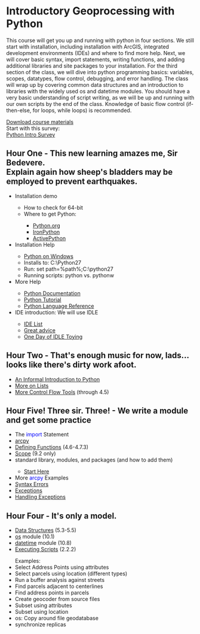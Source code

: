 <html>
<body>
<h1>Introductory Geoprocessing with Python</h1>
<p>This course will get you up and running with python in four sections. We still start with installation, including installation with ArcGIS, integrated development environments (IDEs) and where to find more help. Next, we will cover basic syntax, import statements, writing functions, and adding additional libraries and site packages to your installation. For the third section of the class, we will dive into python programming basics: variables, scopes, datatypes, flow control, debugging, and error handling. The class will wrap up by covering common data structures and an introduction to libraries with the widely used os and datetime modules. You should have a very basic understanding of script writing, as we will be up and running with our own scripts by the end of the class. Knowledge of basic flow control (if-then-else, for loops, while loops) is recommended.</p>
<div><a href="http://maptest.stlouisco.com/python/stlco.zip">Download course materials</a></div>

<div>Start with this survey:<br><a href="http://www.surveymonkey.com/s/HRY3YSK">Python Intro Survey</a></div>
<h2>Hour One - This new learning amazes me, Sir Bedevere.<br>Explain again how sheep's bladders may be employed to prevent earthquakes.</h2>
<ul><li>Installation demo</li>
<ul><li>How to check for 64-bit</li>
<li>Where to get Python:</li>
<ul><li><a href="http://www.python.org/download/">Python.org</a></li>
<li><a href="http://ironpython.codeplex.com/">IronPython</a></li>
<li><a href="http://www.activestate.com/activepython/downloads">ActivePython</a></li></ul></ul>
<li>Installation Help</li>
<ul><li><a href="http://docs.python.org/2/using/windows.html">Python on Windows</a></li>
<li>Installs to: C:\Python27</li>
<li>Run: set path=%path%;C:\python27</li>
<li>Running scripts: python vs. pythonw</li></ul>
<li>More Help</li>
<ul><li><a href="http://docs.python.org/2/contents.html">Python Documentation</a></li>
<li><a href="http://docs.python.org/2/tutorial/">Python Tutorial</a></li>
<li><a href="http://docs.python.org/2/reference/index.html">Python Language Reference</a></li></ul>
<li>IDE introduction: We will use IDLE</li>
<ul>
<li><a href="http://wiki.python.org/moin/IntegratedDevelopmentEnvironments">IDE List</a></li>
<li><a href="http://stackoverflow.com/questions/81584/what-ide-to-use-for-python">Great advice</a></li>
<li><a href="https://hkn.eecs.berkeley.edu/~dyoo/python/idle_intro/index.html">One Day of IDLE Toying</a></li>
</ul>
</ul>
<h2>Hour Two - That's enough music for now, lads... looks like there's dirty work afoot.</h2>
<ul>
<li><a href="http://docs.python.org/2/tutorial/introduction.html">An Informal Introduction to Python</a></li>
<li><a href="http://docs.python.org/2/tutorial/datastructures.html#more-on-lists">More on Lists</a></li>
<li><a href="http://docs.python.org/2/tutorial/controlflow.html">More Control Flow Tools</a> (through 4.5)</li>
</ul>
<h2>Hour Five! Three sir. Three! - We write a module and get some practice</h2>
<ul>
<li>The <span style="color:#00f">import</span> Statement</li>
<li><a href="http://resources.arcgis.com/en/help/main/10.1/index.html#//000v00000001000000">arcpy</a></li>
<li><a href="http://docs.python.org/2/tutorial/controlflow.html#defining-functions">Defining Functions</a> (4.6-4.7.3)</li>
<li><a href="http://docs.python.org/2/tutorial/classes.html">Scope</a> (9.2 only)</li>
<li>standard library, modules, and packages (and how to add them)</li>
<ul><li><a href="http://docs.python.org/2/tutorial/modules.html">Start Here</a></li></ul>
<li>More <span style="color:#00f">arcpy</span> Examples</li>
<li><a href="http://docs.python.org/2/tutorial/errors.html#syntax-errors">Syntax Errors</a></li>
<li><a href="http://docs.python.org/2/tutorial/errors.html#exceptions">Exceptions</a></li>
<li><a href="http://docs.python.org/2/tutorial/errors.html#handling-exceptions">Handling Exceptions</a></li>
</ul>
<h2>Hour Four - It's only a model.</h2>
<ul>
<li><a href="http://docs.python.org/2/tutorial/datastructures.html#tuples-and-sequences">Data Structures</a> (5.3-5.5)</li>
<li><a href="http://docs.python.org/2/tutorial/stdlib.html#operating-system-interface">os</a> module (10.1)</li>
<li><a href="http://docs.python.org/2/tutorial/stdlib.html#dates-and-times">datetime</a> module (10.8)</li>
<li><a href="http://docs.python.org/2/tutorial/interpreter.html#executable-python-scripts">Executing Scripts</a> (2.2.2)</li>
</ul>
<ul>Examples:
<li>Select Address Points using attributes</li>
<li>Select parcels using location (different types)</li>
<li>Run a buffer analysis against streets</li>
<li>Find parcels adjacent to centerlines</li>
<li>Find address points in parcels</li>
<li>Create geocoder from source files</li>
<li>Subset using attributes</li>
<li>Subset using location</li>
<li>os: Copy around file geodatabase</li>
<li>synchronize replicas</li>
</ul>
</body>
</html>
